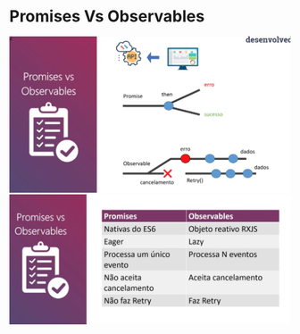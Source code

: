# Promises Vs Observables

<img src="../images/promiseVsObservable.png">

<img src="../images/comparacaoPromiseVsObservable.png">